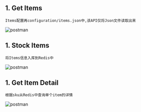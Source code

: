 ## 1. Get Items
```
Items配置再configuration/items.json中,该API仅将Json文件读取出来
```
![postman](http://q6d7m6xms.bkt.clouddn.com/getitems.png)

## 1. Stock Items
```
将Items信息入库到Redis中
```
![postman](http://q6d7m6xms.bkt.clouddn.com/stockItems.png)

## 1. Get Item Detail
```
根据sku从Redis中查询单个item的详情
```
![postman](http://q6d7m6xms.bkt.clouddn.com/itemdetail.png)
